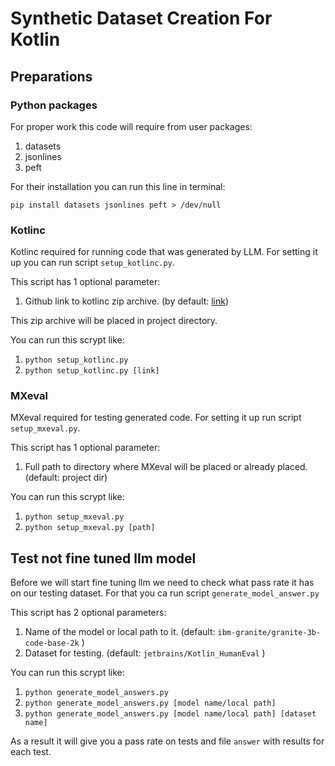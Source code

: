 # Synthetic Dataset Creation For Kotlin

## Preparations

### Python packages

For proper work this code will require from user packages:

1. datasets
2. jsonlines
3. peft

For their installation you can run this line in terminal:

```pip install datasets jsonlines peft > /dev/null```

### Kotlinc 

Kotlinc required for running code that was generated by LLM. For setting it up you can run script `setup_kotlinc.py`.

This script has 1 optional parameter:

1. Github link to kotlinc zip archive. (by default: [link](https://github.com/JetBrains/kotlin/releases/download/v2.0.20/kotlin-compiler-2.0.20.zip))

This zip archive will be placed in project directory.

You can run this scrypt like:

1. ```python setup_kotlinc.py```
2. ```python setup_kotlinc.py [link]```

### MXeval

MXeval required for testing generated code. For setting it up run script `setup_mxeval.py`.

This script has 1 optional parameter: 

1. Full path to directory where MXeval will be placed or already placed. (default: project dir) 

You can run this scrypt like:

1. ```python setup_mxeval.py```
2. ```python setup_mxeval.py [path]```

## Test not fine tuned llm model

Before we will start fine tuning llm we need to check what pass rate it has on our testing dataset.
For that you ca run script `generate_model_answer.py`

This script has 2 optional parameters:

1. Name of the model or local path to it. (default: `ibm-granite/granite-3b-code-base-2k` )
2. Dataset for testing. (default: `jetbrains/Kotlin_HumanEval` )

You can run this scrypt like:

1. ```python generate_model_answers.py```
2. ```python generate_model_answers.py [model name/local path]```
3. ```python generate_model_answers.py [model name/local path] [dataset name]```

As a result it will give you a pass rate on tests and file `answer` with results for each test.




